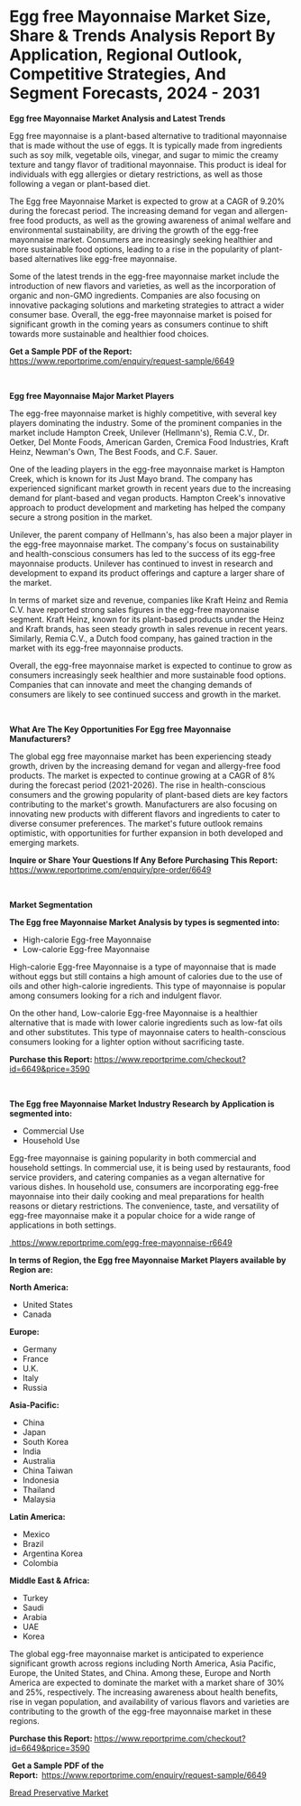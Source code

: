 <p><h1>Egg free Mayonnaise Market Size, Share & Trends Analysis Report By Application, Regional Outlook, Competitive Strategies, And Segment Forecasts, 2024 - 2031</h1></p><p><strong>Egg free Mayonnaise Market Analysis and Latest Trends</strong></p>
<p><p>Egg free mayonnaise is a plant-based alternative to traditional mayonnaise that is made without the use of eggs. It is typically made from ingredients such as soy milk, vegetable oils, vinegar, and sugar to mimic the creamy texture and tangy flavor of traditional mayonnaise. This product is ideal for individuals with egg allergies or dietary restrictions, as well as those following a vegan or plant-based diet.</p><p>The Egg free Mayonnaise Market is expected to grow at a CAGR of 9.20% during the forecast period. The increasing demand for vegan and allergen-free food products, as well as the growing awareness of animal welfare and environmental sustainability, are driving the growth of the egg-free mayonnaise market. Consumers are increasingly seeking healthier and more sustainable food options, leading to a rise in the popularity of plant-based alternatives like egg-free mayonnaise.</p><p>Some of the latest trends in the egg-free mayonnaise market include the introduction of new flavors and varieties, as well as the incorporation of organic and non-GMO ingredients. Companies are also focusing on innovative packaging solutions and marketing strategies to attract a wider consumer base. Overall, the egg-free mayonnaise market is poised for significant growth in the coming years as consumers continue to shift towards more sustainable and healthier food choices.</p></p>
<p><strong>Get a Sample PDF of the Report:&nbsp;</strong> <a href="https://www.reportprime.com/enquiry/request-sample/6649">https://www.reportprime.com/enquiry/request-sample/6649</a></p>
<p>&nbsp;</p>
<p><strong>Egg free Mayonnaise Major Market Players</strong></p>
<p><p>The egg-free mayonnaise market is highly competitive, with several key players dominating the industry. Some of the prominent companies in the market include Hampton Creek, Unilever (Hellmann's), Remia C.V., Dr. Oetker, Del Monte Foods, American Garden, Cremica Food Industries, Kraft Heinz, Newman's Own, The Best Foods, and C.F. Sauer.</p><p>One of the leading players in the egg-free mayonnaise market is Hampton Creek, which is known for its Just Mayo brand. The company has experienced significant market growth in recent years due to the increasing demand for plant-based and vegan products. Hampton Creek's innovative approach to product development and marketing has helped the company secure a strong position in the market.</p><p>Unilever, the parent company of Hellmann's, has also been a major player in the egg-free mayonnaise market. The company's focus on sustainability and health-conscious consumers has led to the success of its egg-free mayonnaise products. Unilever has continued to invest in research and development to expand its product offerings and capture a larger share of the market.</p><p>In terms of market size and revenue, companies like Kraft Heinz and Remia C.V. have reported strong sales figures in the egg-free mayonnaise segment. Kraft Heinz, known for its plant-based products under the Heinz and Kraft brands, has seen steady growth in sales revenue in recent years. Similarly, Remia C.V., a Dutch food company, has gained traction in the market with its egg-free mayonnaise products.</p><p>Overall, the egg-free mayonnaise market is expected to continue to grow as consumers increasingly seek healthier and more sustainable food options. Companies that can innovate and meet the changing demands of consumers are likely to see continued success and growth in the market.</p></p>
<p>&nbsp;</p>
<p><strong>What Are The Key Opportunities For Egg free Mayonnaise Manufacturers?</strong></p>
<p><p>The global egg free mayonnaise market has been experiencing steady growth, driven by the increasing demand for vegan and allergy-free food products. The market is expected to continue growing at a CAGR of 8% during the forecast period (2021-2026). The rise in health-conscious consumers and the growing popularity of plant-based diets are key factors contributing to the market's growth. Manufacturers are also focusing on innovating new products with different flavors and ingredients to cater to diverse consumer preferences. The market's future outlook remains optimistic, with opportunities for further expansion in both developed and emerging markets.</p></p>
<p><strong>Inquire or Share Your Questions If Any Before Purchasing This Report:</strong> <a href="https://www.reportprime.com/enquiry/pre-order/6649">https://www.reportprime.com/enquiry/pre-order/6649</a></p>
<p>&nbsp;</p>
<p><strong>Market Segmentation</strong></p>
<p><strong>The Egg free Mayonnaise Market Analysis by types is segmented into:</strong></p>
<p><ul><li>High-calorie Egg-free Mayonnaise</li><li>Low-calorie Egg-free Mayonnaise</li></ul></p>
<p><p>High-calorie Egg-free Mayonnaise is a type of mayonnaise that is made without eggs but still contains a high amount of calories due to the use of oils and other high-calorie ingredients. This type of mayonnaise is popular among consumers looking for a rich and indulgent flavor.</p><p>On the other hand, Low-calorie Egg-free Mayonnaise is a healthier alternative that is made with lower calorie ingredients such as low-fat oils and other substitutes. This type of mayonnaise caters to health-conscious consumers looking for a lighter option without sacrificing taste.</p></p>
<p><strong>Purchase this Report:&nbsp;</strong><a href="https://www.reportprime.com/checkout?id=6649&price=3590">https://www.reportprime.com/checkout?id=6649&price=3590</a></p>
<p>&nbsp;</p>
<p><strong>The Egg free Mayonnaise Market Industry Research by Application is segmented into:</strong></p>
<p><ul><li>Commercial Use</li><li>Household Use</li></ul></p>
<p><p>Egg-free mayonnaise is gaining popularity in both commercial and household settings. In commercial use, it is being used by restaurants, food service providers, and catering companies as a vegan alternative for various dishes. In household use, consumers are incorporating egg-free mayonnaise into their daily cooking and meal preparations for health reasons or dietary restrictions. The convenience, taste, and versatility of egg-free mayonnaise make it a popular choice for a wide range of applications in both settings.</p></p>
<p><a href="https://www.reportprime.com/egg-free-mayonnaise-r6649">&nbsp;https://www.reportprime.com/egg-free-mayonnaise-r6649</a></p>
<p><strong>In terms of Region, the Egg free Mayonnaise Market Players available by Region are:</strong></p>
<p>
    <p> <strong> North America: </strong>
        <ul>
            <li>United States</li>
            <li>Canada</li>
        </ul>
        </p> 
    <p> <strong> Europe: </strong>
        <ul>
            <li>Germany</li>
            <li>France</li>
            <li>U.K.</li>
            <li>Italy</li>
            <li>Russia</li>
        </ul>
        </p> 
    <p> <strong> Asia-Pacific: </strong>
        <ul>
            <li>China</li>
            <li>Japan</li>
            <li>South Korea</li>
            <li>India</li>
            <li>Australia</li>
            <li>China Taiwan</li>
            <li>Indonesia</li>
            <li>Thailand</li>
            <li>Malaysia</li>
        </ul>
        </p> 
    <p> <strong> Latin America: </strong>
        <ul>
            <li>Mexico</li>
            <li>Brazil</li>
            <li>Argentina Korea</li>
            <li>Colombia</li>
        </ul>
        </p> 
    <p> <strong> Middle East & Africa: </strong>
        <ul>
            <li>Turkey</li>
            <li>Saudi</li>
            <li>Arabia</li>
            <li>UAE</li>
            <li>Korea</li>
        </ul>
    </p>
    </p>
<p><p>The global egg-free mayonnaise market is anticipated to experience significant growth across regions including North America, Asia Pacific, Europe, the United States, and China. Among these, Europe and North America are expected to dominate the market with a market share of 30% and 25%, respectively. The increasing awareness about health benefits, rise in vegan population, and availability of various flavors and varieties are contributing to the growth of the egg-free mayonnaise market in these regions.</p></p>
<p><strong>Purchase this Report: </strong><a href="https://www.reportprime.com/checkout?id=6649&price=3590">https://www.reportprime.com/checkout?id=6649&price=3590</a></p>
<p>&nbsp;<strong>Get a Sample PDF of the Report:&nbsp;&nbsp;</strong><a href="https://www.reportprime.com/enquiry/request-sample/6649">https://www.reportprime.com/enquiry/request-sample/6649</a></p>
<p><strong></strong></p>
<p><p><a href="https://github.com/sofayahoo2023/Market-Research-Report-List-4/blob/main/bread-preservative-market.md">Bread Preservative Market</a></p></p>